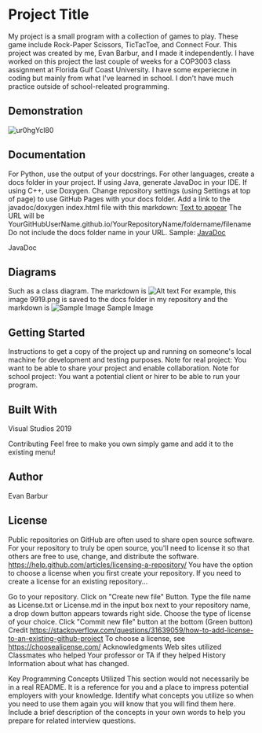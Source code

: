 # Project Title

My project is a small program with a collection of games to play. These game include Rock-Paper Scissors, TicTacToe, and Connect Four. This project was created by me, Evan Barbur, and I made it independently. I have worked on this project the last couple of weeks for a COP3003 class assignment at Florida Gulf Coast University. I have some experiecne in coding but mainly from what I've learned in school. I don't have much practice outside of school-releated programming.

## Demonstration
![ur0hgYcl80](https://user-images.githubusercontent.com/69993923/146446379-fa4d04b1-a796-4d2c-a065-a552597bd1d7.gif)

## Documentation
For Python, use the output of your docstrings. For other languages, create a docs folder in your project. If using Java, generate JavaDoc in your IDE. If using C++, use Doxygen. Change repository settings (using Settings at top of page) to use GitHub Pages with your docs folder. Add a link to the javadoc/doxygen index.html file with this markdown: [Text to appear](URL)
The URL will be YourGitHubUserName.github.io/YourRepositoryName/foldername/filename
Do not include the docs folder name in your URL.
Sample: [JavaDoc](https://pv-cop.github.io/PV-README-TEMPLATE/javadoc/index.html)

JavaDoc

## Diagrams
Such as a class diagram.
The markdown is ![Alt text](relative/path/to/img.png)
For example, this image 9919.png is saved to the docs folder in my repository and the markdown is ![Sample Image](docs/9919.png)
Sample Image

## Getting Started
Instructions to get a copy of the project up and running on someone's local machine for development and testing purposes.
Note for real project: You want to be able to share your project and enable collaboration.
Note for school project: You want a potential client or hirer to be able to run your program.

## Built With
Visual Studios 2019

Contributing
Feel free to make you own simply game and add it to the existing menu!

## Author
Evan Barbur

## License
Public repositories on GitHub are often used to share open source software. For your repository to truly be open source, you'll need to license it so that others are free to use, change, and distribute the software. https://help.github.com/articles/licensing-a-repository/
You have the option to choose a license when you first create your repository.
If you need to create a license for an existing repository...

Go to your repository.
Click on "Create new file" Button.
Type the file name as License.txt or License.md in the input box next to your repository name, a drop down button appears towards right side.
Choose the type of license of your choice.
Click "Commit new file" button at the bottom (Green button) Credit https://stackoverflow.com/questions/31639059/how-to-add-license-to-an-existing-github-project
To choose a license, see https://choosealicense.com/
Acknowledgments
Web sites utilized
Classmates who helped
Your professor or TA if they helped
History
Information about what has changed.

Key Programming Concepts Utilized
This section would not necessarily be in a real README.
It is a reference for you and a place to impress potential employers with your knowledge. Identify what concepts you utilize so when you need to use them again you will know that you will find them here. Include a brief description of the concepts in your own words to help you prepare for related interview questions.

